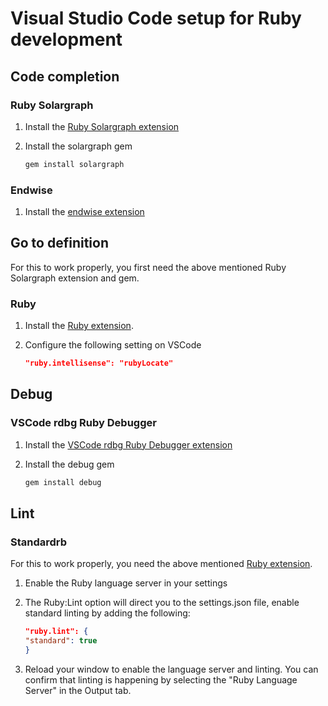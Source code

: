 # Visual Studio Code setup for Ruby development

## **Code completion**
### Ruby Solargraph
1. Install the [Ruby Solargraph extension](https://marketplace.visualstudio.com/items?itemName=castwide.solargraph) 
2. Install the solargraph gem

    ```ruby
    gem install solargraph
    ```
### Endwise
1. Install the [endwise extension](https://marketplace.visualstudio.com/items?itemName=kaiwood.endwise)

## **Go to definition**
For this to work properly, you first need the above mentioned Ruby Solargraph extension and gem.
### Ruby
1. Install the [Ruby extension](https://marketplace.visualstudio.com/items?itemName=rebornix.Ruby). 
2. Configure the following setting on VSCode

    ```json
    "ruby.intellisense": "rubyLocate"
    ```
## Debug
### VSCode rdbg Ruby Debugger 
1. Install the [VSCode rdbg Ruby Debugger extension](https://marketplace.visualstudio.com/items?itemName=KoichiSasada.vscode-rdbg) 
2. Install the debug gem

    ```ruby
    gem install debug
    ```

## **Lint**
### Standardrb
For this to work properly, you need the above mentioned [Ruby extension](https://marketplace.visualstudio.com/items?itemName=rebornix.Ruby).



1.  Enable the Ruby language server in your settings

2.  The Ruby:Lint option will direct you to the settings.json file, enable standard linting by adding the following:
    ```json
    "ruby.lint": {
    "standard": true
    }
    ```
3. Reload your window to enable the language server and linting. You can confirm that linting is happening by selecting the "Ruby Language Server" in the Output tab.

